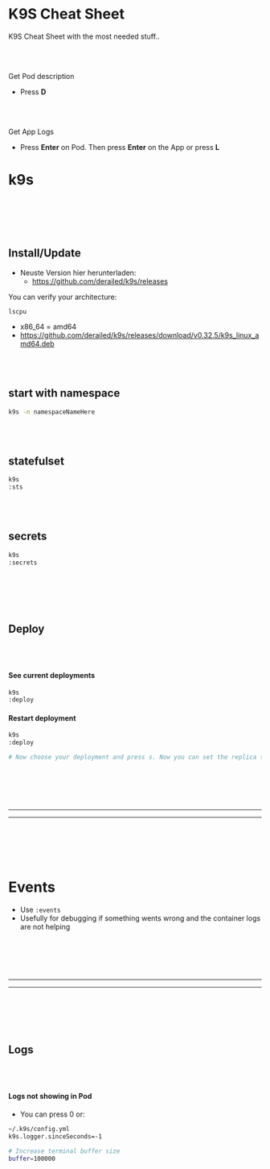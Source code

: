 # K9S Cheat Sheet
K9S Cheat Sheet with the most needed stuff..

<br><br>



Get Pod description
- Press **D**

<br> <br>

Get App Logs
- Press **Enter** on Pod. Then press **Enter** on the App or press **L**








# k9s


<br><br>
<br><br>

## Install/Update
- Neuste Version hier herunterladen:
  - https://github.com/derailed/k9s/releases

You can verify your architecture:
```shell
lscpu
```
- x86_64 = amd64
- https://github.com/derailed/k9s/releases/download/v0.32.5/k9s_linux_amd64.deb








<br><br>

## start with namespace
```bash
k9s -n namespaceNameHere
```



<br><br>

## statefulset
```bash
k9s
:sts
```

<br><br>

## secrets
```bash
k9s
:secrets
```

<br><br>
<br><br>



## Deploy

<br><br>

#### See current deployments
```bash
k9s
:deploy
```

#### Restart deployment
```bash
k9s
:deploy

# Now choose your deployment and press s. Now you can set the replica to 0 and it will shutdown. Then after this set it again to the amount of replicas which it has before. Then it will restart.
```






















<br><br>
<br><br>
________________________________________
________________________________________
<br><br>
<br><br>

# Events
- Use `:events`
- Usefully for debugging if something wents wrong and the container logs are not helping



















<br><br>
<br><br>
________________________________________
________________________________________
<br><br>
<br><br>

## Logs

<br><br>

#### Logs not showing in Pod
- You can press 0 or:
```bash
~/.k9s/config.yml
k9s.logger.sinceSeconds=-1

# Increase terminal buffer size
buffer=100000
```




